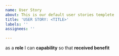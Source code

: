 ```yaml
---
name: User Story
about: This is our default user stories templete
title: 'USER STORY: <TITLE>'
labels: ''
assignees: ''

---
```


as a **role** I can **capability** so that **received benefit**
